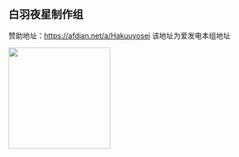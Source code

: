 ## 白羽夜星制作组

赞助地址：https://afdian.net/a/Hakuuyosei
该地址为爱发电本组地址

<a href="https://afdian.net/a/Hakuuyosei"><img width="200" src="https://pic1.afdiancdn.com/static/img/welcome/button-sponsorme.jpg" alt=""></a>
